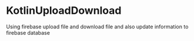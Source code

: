 # KotlinUploadDownload
Using firebase upload file and download file and also update information to firebase database
